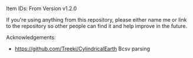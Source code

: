 Item IDs: From Version v1.2.0

If you're using anything from this repository, please either name me or link to the repository so other people can find it and help improve in the future.

Acknowledgements:
- https://github.com/Treeki/CylindricalEarth Bcsv parsing
